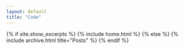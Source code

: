 ```yaml
---
layout: default
title: "Code"
---
```


{% if site.show_excerpts %}
  {% include home.html %}
{% else %}
  {% include archive.html title="Posts" %}
{% endif %}
